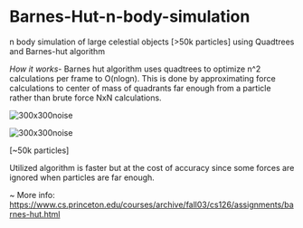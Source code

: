 # Barnes-Hut-n-body-simulation
n body simulation of large celestial objects [>50k particles] using Quadtrees and Barnes-hut algorithm

*How it works-*
Barnes hut algorithm uses quadtrees to optimize n^2 calculations per frame to O(nlogn). 
This is done by approximating force calculations to center of mass of quadrants far enough from a particle rather than brute force NxN calculations.


![300x300noise](https://github.com/satmxd/Barnes-Hut-n-body-simulation/assets/122893966/1eda015b-3717-4d27-8632-f54b618c3374)


![300x300noise](https://github.com/satmxd/Barnes-Hut-n-body-simulation/assets/122893966/69106b9e-7ba2-4c39-98a9-a4e9f47b86f9)

[~50k particles]

Utilized algorithm is faster but at the cost of accuracy since some forces are ignored when particles are far enough.


~ More info:
https://www.cs.princeton.edu/courses/archive/fall03/cs126/assignments/barnes-hut.html
